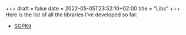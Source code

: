 +++ 
draft = false
date = 2022-05-05T23:52:10+02:00
title = "Libs"
+++
Here is the list of all the libraries I've developed so far:


* [SGPKit](/libs/sgpkit)